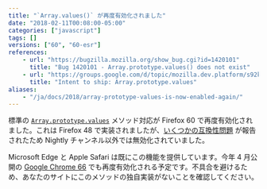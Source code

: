 ```yaml
---
title: "`Array.values()` が再度有効化されました"
date: "2018-02-11T00:08:00-05:00"
categories: ["javascript"]
tags: []
versions: ["60", "60-esr"]
references:
    - url: "https://bugzilla.mozilla.org/show_bug.cgi?id=1420101"
      title: "Bug 1420101 - Array.prototype.values() does not exist"
    - url: "https://groups.google.com/d/topic/mozilla.dev.platform/s92kdFNjL0U/discussion"
      title: "Intent to ship: Array.prototype.values"
aliases:
    - "/ja/docs/2018/array-prototype-values-is-now-enabled-again/"
---
```

標準の [`Array.prototype.values`](https://developer.mozilla.org/docs/Web/JavaScript/Reference/Global_Objects/Array/values) メソッド対応が Firefox 60 で再度有効化されました。これは Firefox 48 で実装されましたが、[いくつかの互換性問題](https://www.fxsitecompat.dev/ja/docs/2016/array-prototype-values-breaks-some-legacy-apps/) が報告されたため Nightly チャンネル以外では無効化されていました。

Microsoft Edge と Apple Safari は既にこの機能を提供しています。今年 4 月公開の [Google Chrome 66](https://www.chromestatus.com/feature/4755812090118144) でも再度有効化される予定です。不具合を避けるため、あなたのサイトにこのメソッドの独自実装がないことを確認してください。
